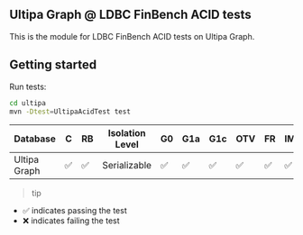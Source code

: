 ## Ultipa Graph @ LDBC FinBench ACID tests

This is the module for LDBC FinBench ACID tests on Ultipa Graph.

## Getting started

Run tests:

```bash
cd ultipa
mvn -Dtest=UltipaAcidTest test
```

| Database  | C                  | RB                 | Isolation Level | G0                 | G1a                | G1c                | OTV                | FR                 | IMP                | PMP                | LU                 | WS  |
|-----------|--------------------|--------------------|-----------------|--------------------|--------------------|--------------------|--------------------|--------------------|--------------------|--------------------|--------------------|-----|
| Ultipa Graph | :white_check_mark: | :white_check_mark: | Serializable  | :white_check_mark: | :white_check_mark: | :white_check_mark: | :white_check_mark: | :white_check_mark:                | :white_check_mark:                | :white_check_mark:                | :white_check_mark: | :white_check_mark: |

> tip

* :white_check_mark: indicates passing the test
* :x: indicates failing the test
